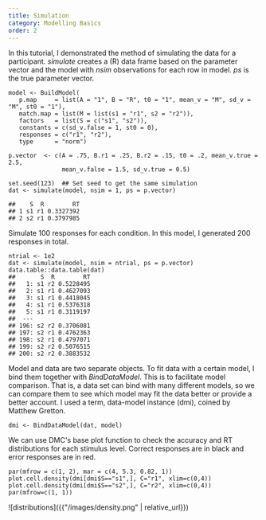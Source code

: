 ```yaml
---
title: Simulation
category: Modelling Basics
order: 2
---
```



In this tutorial, I demonstrated the method of simulating the data for a
participant. _simulate_ creates a (R) data frame based on the parameter
vector and the model with _nsim_ observations for each row in model. _ps_
is the true parameter vector.

```
model <- BuildModel(
   p.map     = list(A = "1", B = "R", t0 = "1", mean_v = "M", sd_v = "M", st0 = "1"),
   match.map = list(M = list(s1 = "r1", s2 = "r2")),
   factors   = list(S = c("s1", "s2")),
   constants = c(sd_v.false = 1, st0 = 0),
   responses = c("r1", "r2"),
   type      = "norm")
   
p.vector  <- c(A = .75, B.r1 = .25, B.r2 = .15, t0 = .2, mean_v.true = 2.5,
               mean_v.false = 1.5, sd_v.true = 0.5)

set.seed(123)  ## Set seed to get the same simulation
dat <- simulate(model, nsim = 1, ps = p.vector)

##    S  R        RT
## 1 s1 r1 0.3327392
## 2 s2 r1 0.3797985

```


Simulate 100 responses for each condition. In this model, I
generated 200 responses in total.

```
ntrial <- 1e2
dat <- simulate(model, nsim = ntrial, ps = p.vector)
data.table::data.table(dat)
##       S  R        RT
##   1: s1 r2 0.5228495
##   2: s1 r1 0.4627093
##   3: s1 r1 0.4418045
##   4: s1 r1 0.5376318
##   5: s1 r1 0.3119197
##  ---                
## 196: s2 r2 0.3706081
## 197: s2 r1 0.4762363
## 198: s2 r1 0.4797071
## 199: s2 r2 0.5076515
## 200: s2 r2 0.3883532
```


Model and data are two separate objects. To fit data with a certain model,
I bind them together with _BindDataModel_.  This is to facilitate model
comparison. That is, a data set can bind with many different models, so
we can compare them to see which model may fit the data better or provide
a better account. I used a term, data-model instance (dmi),
coined by Matthew Gretton. 

```
dmi <- BindDataModel(dat, model)
```


We can use DMC's base plot function to check the accuracy and RT distributions
for each stimulus level. Correct responses are in black and error responses are
in red.

```
par(mfrow = c(1, 2), mar = c(4, 5.3, 0.82, 1))
plot.cell.density(dmi[dmi$S=="s1",], C="r1", xlim=c(0,4))
plot.cell.density(dmi[dmi$S=="s2",], C="r2", xlim=c(0,4))
par(mfrow=c(1, 1))

```

![distributions]({{"/images/density.png" | relative_url}})
